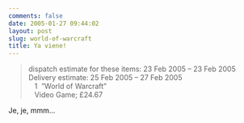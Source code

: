 ```yaml
---
comments: false
date: 2005-01-27 09:44:02
layout: post
slug: world-of-warcraft
title: Ya viene!
---
```


> dispatch estimate for these items:  23 Feb 2005 –  23 Feb 2005  
> Delivery estimate:  25 Feb 2005 –  27 Feb 2005  
> &nbsp;&nbsp;&nbsp;1&nbsp;&nbsp;”World of Warcraft”  
> &nbsp;&nbsp;&nbsp;Video Game; &pound;24.67

Je, je, mmm…




 
